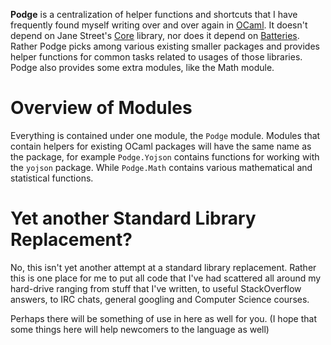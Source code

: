 **Podge** is a centralization of helper functions and shortcuts that 
I have frequently found myself writing over and over again in
[OCaml](http://www.ocaml.org). It doesn't depend on Jane Street's [Core](https://github.com/janestreet/core) library, nor does it
depend on [Batteries](https://github.com/ocaml-batteries-team/batteries-included). Rather Podge picks among various existing smaller
packages and provides helper functions for common tasks related to
usages of those libraries. Podge also provides some extra modules,
like the Math module. 

# Overview of Modules

Everything is contained under one module, the `Podge` module. Modules
that contain helpers for existing OCaml packages will have the same
name as the package, for example `Podge.Yojson` contains functions for
working with the `yojson` package. While `Podge.Math` contains various
mathematical and statistical functions.

# Yet another Standard Library Replacement?

No, this isn't yet another attempt at a standard library
replacement. Rather this is one place for me to put all code that I've
had scattered all around my hard-drive ranging from stuff that I've
written, to useful StackOverflow answers, to IRC chats, general
googling and Computer Science courses.

Perhaps there will be
something of use in here as well for you. (I hope that some things
here will help newcomers to the language as well)